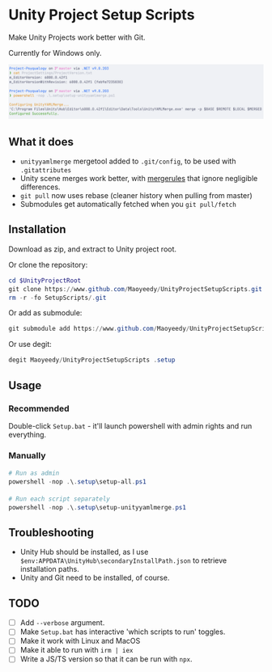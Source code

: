# Unity Project Setup Scripts

Make Unity Projects work better with Git.

Currently for Windows only.

<!-- add screenshot.png -->

<!-- ![Screenshot](Public/carbon.png) -->
![Screenshot](Public/ScreenshotAlt.png)

## What it does

- `unityyamlmerge` mergetool added to `.git/config`, to be used with `.gitattributes`
- Unity scene merges work better, with [mergerules](mergerules.txt) that ignore negligible differences.
- `git pull` now uses rebase (cleaner history when pulling from master)
- Submodules get automatically fetched when you `git pull/fetch`

## Installation

Download as zip, and extract to Unity project root.

Or clone the repository:
```powershell
cd $UnityProjectRoot
git clone https://www.github.com/Maoyeedy/UnityProjectSetupScripts.git .setup
rm -r -fo SetupScripts/.git
```

Or add as submodule:
```powershell
git submodule add https://www.github.com/Maoyeedy/UnityProjectSetupScripts.git .setup
```

Or use degit:
```powershell
degit Maoyeedy/UnityProjectSetupScripts .setup
```

## Usage

### Recommended
Double-click `Setup.bat` - it'll launch powershell with admin rights and run everything.

### Manually
```powershell
# Run as admin
powershell -nop .\.setup\setup-all.ps1

# Run each script separately
powershell -nop .\.setup\setup-unityyamlmerge.ps1
```

## Troubleshooting

- Unity Hub should be installed, as I use `$env:APPDATA\UnityHub\secondaryInstallPath.json` to retrieve installation paths.
- Unity and Git need to be installed, of course.

## TODO
- [ ] Add `--verbose` argument.
- [ ] Make `Setup.bat` has interactive 'which scripts to run' toggles.
- [ ] Make it work with Linux and MacOS
- [ ] Make it able to run with `irm | iex`
- [ ] Write a JS/TS version so that it can be run with `npx`.

